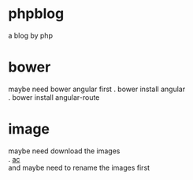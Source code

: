 phpblog  
=======  
a blog by php  
  
bower  
=======  
maybe need bower angular first
. bower install angular  
. bower install angular-route  
  
image  
=======  
maybe need download the images  
. [ac](http://www.acfun.tv/)  
and maybe need to rename the images first